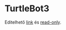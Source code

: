 # TurtleBot3

Editelhető [link](https://www.overleaf.com/6644495837xcrtdqznjhsd) és [read-only](https://www.overleaf.com/read/qvmwjrvqyhkr).
